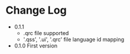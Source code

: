 # Change Log

- 0.1.1
  - .qrc file supported
  - '.qss', '.ui', '.qrc' file language id mapping 
- 0.1.0 First version